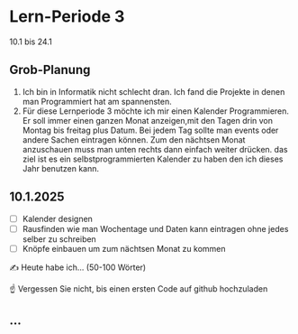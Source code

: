 # Lern-Periode 3

10.1 bis 24.1

## Grob-Planung

1. Ich bin in Informatik nicht schlecht dran. Ich fand die Projekte in denen man Programmiert hat am spannensten.
4. Für diese Lernperiode 3 möchte ich mir einen Kalender Programmieren. Er soll immer einen ganzen Monat anzeigen,mit den Tagen drin von Montag bis freitag plus Datum. Bei jedem Tag sollte man events oder andere Sachen eintragen können. Zum den nächtsen Monat anzuschauen muss man unten rechts dann einfach weiter drücken. das ziel ist es ein selbstprogrammierten Kalender zu haben den ich dieses Jahr benutzen kann.
## 10.1.2025

- [ ] Kalender designen
- [ ] Rausfinden wie man Wochentage und Daten kann eintragen ohne jedes selber zu schreiben
- [ ] Knöpfe einbauen um zum nächtsen Monat zu kommen

✍️ Heute habe ich... (50-100 Wörter)

☝️ Vergessen Sie nicht, bis einen ersten Code auf github hochzuladen

## ...
